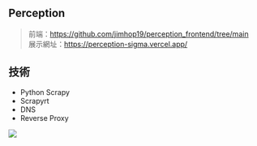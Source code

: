 ## Perception
> 前端：https://github.com/jimhop19/perception_frontend/tree/main  
> 展示網址：https://perception-sigma.vercel.app/

## 技術
+ Python Scrapy
+ Scrapyrt
+ DNS
+ Reverse Proxy
<img src="https://github.com/jimhop19/perception_spider/blob/develop/backend.001.jpeg"/>
